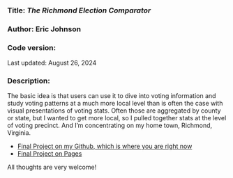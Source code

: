 ### Title: _The Richmond Election Comparator_

### Author: Eric Johnson

### Code version:

Last updated: August 26, 2024

### Description:

The basic idea is that users can use it to dive into voting information and study voting patterns at a much more local level than is often the case with visual presentations of voting stats. Often those are aggregated by county or state, but I wanted to get more local, so I pulled together stats at the level of voting precinct. And I’m concentrating on my home town, Richmond, Virginia.

* [Final Project on my Github, which is where you are right now](https://github.com/ericdmj/final-project/)
* [Final Project on Pages](https://ericdmj.github.io/final-project/)

All thoughts are very welcome!
